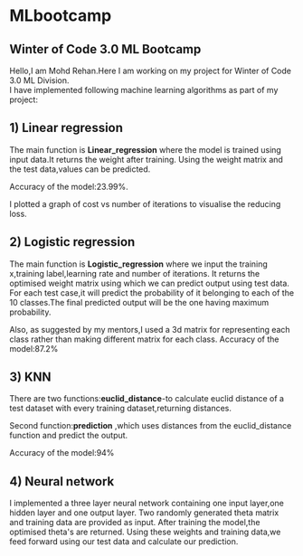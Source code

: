 # MLbootcamp
## Winter of Code 3.0 ML Bootcamp <br/>
Hello,I am Mohd Rehan.Here I am working on my project for Winter of Code 3.0 ML Division. <br/>
I have implemented following machine learning algorithms as part of my project:

## 1) Linear regression
The main function is **Linear_regression** where the model is trained using input data.It returns the weight after training.
Using the weight matrix and the test data,values can be predicted.

Accuracy of the model:23.99%.

I plotted a graph of cost vs number of iterations to visualise the reducing loss.

## 2) Logistic regression
The main function is **Logistic_regression** where we input the training x,training label,learning rate and number of iterations.
It returns the optimised weight matrix using which we can predict output using test data.
For each test case,it will predict the probability of it belonging to each of the 10 classes.The final predicted output will be the one having 
maximum probability.

Also, as suggested by my mentors,I used a 3d matrix for representing each class rather than making different matrix for each class.
Accuracy of the model:87.2%

## 3) KNN
There are two functions:**euclid_distance**-to calculate euclid distance of a test dataset with every training dataset,returning distances.

Second function:**prediction** ,which uses distances from the euclid_distance function and predict the output.

Accuracy of the model:94%

## 4) Neural network
I implemented a three layer neural network containing one input layer,one hidden layer and one output layer.
Two randomly generated theta matrix and training data are provided as input.
After training the model,the optimised theta's are returned.
Using these weights and training data,we feed forward using our test data and calculate our prediction.

